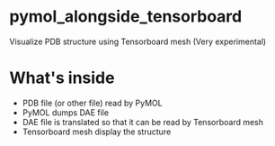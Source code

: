 # pymol_alongside_tensorboard
Visualize PDB structure using Tensorboard mesh (Very experimental)

# What's inside

* PDB file (or other file) read by PyMOL
* PyMOL dumps DAE file
* DAE file is translated so that it can be read by Tensorboard mesh
* Tensorboard mesh display the structure

